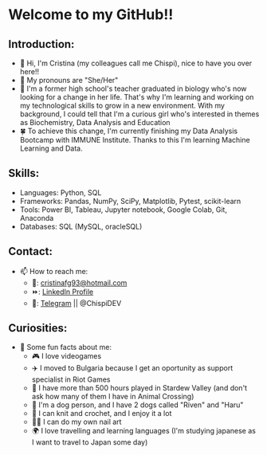 # Welcome to my GitHub!!

## Introduction: 
- 👋 Hi, I'm Cristina (my colleagues call me Chispi), nice to have you over here!!
- 🌸 My pronouns are "She/Her"
- 👀 I'm a former high school's teacher graduated in biology who's now looking for a change in her life. That's why I'm learning and working on my technological skills to grow in a new environment. With my background, I could tell that I'm a curious girl who's interested in themes as Biochemistry, Data Analysis and Education
- 🍀 To achieve this change, I'm currently finishing my Data Analysis Bootcamp with IMMUNE Institute. Thanks to this I'm learning Machine Learning and Data.

## Skills:
- Languages: Python, SQL
- Frameworks: Pandas, NumPy, SciPy, Matplotlib, Pytest, scikit-learn
- Tools: Power BI, Tableau, Jupyter notebook, Google Colab, Git, Anaconda
- Databases: SQL (MySQL, oracleSQL)

## Contact:
- 📫 How to reach me: 
  - 📧: cristinafg93@hotmail.com
  - ⏩: <a href="https://www.linkedin.com/in/cristina-fuentes-gutiérrez-9467a7139/" target="_blank">LinkedIn Profile</a>
  - 📲: <a href="https://telegram.me/ChispiDEV" target="_blank">Telegram</a> || @ChispiDEV 

## Curiosities:
- 🌈 Some fun facts about me:
   - 🎮 I love videogames
   - ✈️ I moved to Bulgaria because I get an oportunity as support specialist in Riot Games
   - 🦋 I have more than 500 hours played in Stardew Valley (and don't ask how many of them I have in Animal Crossing)
   - 🐶 I'm a dog person, and I have 2 dogs called "Riven" and "Haru"
   - 🎨 I can knit and crochet, and I enjoy it a lot
   - 💅🏻 I can do my own nail art
   - 🌍 I love travelling and learning languages (I'm studying japanese as I want to travel to Japan some day)
